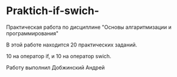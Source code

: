 # Praktich-if-swich-
Практическая работа по дисциплине "Основы алгаритмизации и программирования"

В этой работе находится 20 практических заданий.

10 на оператор if, и 10 на оператор swich.

Работу выполнил Добжинский Андрей
